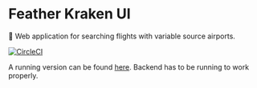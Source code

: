 # Feather Kraken UI

:octopus: Web application for searching flights with variable source airports.

[![CircleCI](https://circleci.com/gh/featherkraken/featherkraken-ui.svg?style=svg)](https://circleci.com/gh/featherkraken/featherkraken-ui)

A running version can be found [here](https://featherkraken.github.io/featherkraken-ui/). Backend has to be running to work properly.
